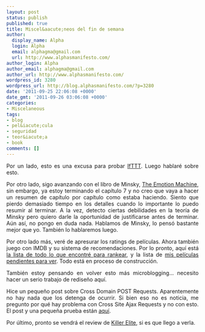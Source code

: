 ```yaml
---
layout: post
status: publish
published: true
title: Miscel&aacute;neos del fin de semana
author:
  display_name: Alpha
  login: Alpha
  email: alphagma@gmail.com
  url: http://www.alphasmanifesto.com/
author_login: Alpha
author_email: alphagma@gmail.com
author_url: http://www.alphasmanifesto.com/
wordpress_id: 3280
wordpress_url: http://blog.alphasmanifesto.com/?p=3280
date: '2011-09-25 22:06:08 +0000'
date_gmt: '2011-09-26 03:06:08 +0000'
categories:
- Miscelaneous
tags:
- blog
- pel&iacute;cula
- seguridad
- teor&iacute;a
- book
comments: []
---
```

<p style="text-align: justify;">Por un lado, esto es una excusa para probar <a href="http://ifttt.com/">IfTTT</a>. Luego hablar&eacute; sobre esto.</p>
<p style="text-align: justify;">Por otro lado, sigo avanzando con el libro de Minsky, <a href="https://blog.alphasmanifesto.com/?s=emotion+machine">The Emotion Machine</a>, sin embargo, ya estoy terminando el cap&iacute;tulo 7 y no creo que vaya a hacer un resumen de cap&iacute;tulo por cap&iacute;tulo como estaba haciendo. Siento que pierdo demasiado tiempo en los detalles cuando lo importante lo puedo resumir al terminar. A la vez, detecto ciertas debilidades en la teor&iacute;a de Minsky pero quiero darle la oportunidad de justificarse antes de terminar. A&uacute;n as&iacute;, no pongo en duda nada. Hablamos de Minsky, lo pens&oacute; bastante mejor que yo. Tambi&eacute;n lo hablaremos luego.</p>
<p style="text-align: justify;">Por otro lado m&aacute;s, ver&eacute; de apresurar los ratings de pel&iacute;culas. Ahora tambi&eacute;n juego con IMDB y su sistema de recomendaciones. Por lo pronto, aqu&iacute; est&aacute; <a href="http://www.imdb.com/user/ur28289694/ratings">la lista de todo lo que encontr&eacute; para rankear</a>, y la lista de <a href="http://www.imdb.com/user/ur28289694/watchlist">mis pel&iacute;culas pendientes para ver</a>. Todo est&aacute; en proceso de construcci&oacute;n.</p>
<p style="text-align: justify;">Tambi&eacute;n estoy pensando en volver esto m&aacute;s microblogging... necesito hacer un serio trabajo de redise&ntilde;o aqu&iacute;.</p>
<p style="text-align: justify;">Hice un peque&ntilde;o post sobre Cross Domain POST Requests. Aparentemente no hay nada que los detenga de ocurrir. Si bien eso no es noticia, me pregunto por qu&eacute; hay problema con Cross Site Ajax Requests y no con esto. El post y una peque&ntilde;a prueba est&aacute;n <a href="http://automatumvitae.com/2011/09/25/cross-domain-post-without-security/">aqu&iacute;</a>.</p>
<p style="text-align: justify;">Por &uacute;ltimo, pronto se vendr&aacute; el review de <a href="http://www.imdb.com/title/tt1448755/">Killer Elite</a>, si es que llego a verla.</p>
